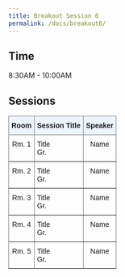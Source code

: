 ```yaml
---
title: Breakout Session 6
permalink: /docs/breakout6/
---
```


## Time

8:30AM - 10:00AM

## Sessions

<style type="text/css">
.tg  {border-collapse:collapse;border-spacing:0;}
.tg td{border-color:black;border-style:solid;border-width:1px;font-family:Arial, sans-serif;font-size:14px;
  overflow:hidden;padding:10px 5px;word-break:normal;}
.tg th{border-color:black;border-style:solid;border-width:1px;font-family:Arial, sans-serif;font-size:14px;
  font-weight:normal;overflow:hidden;padding:10px 5px;word-break:normal;}
.tg .tg-c3ow{border-color:inherit;text-align:center;vertical-align:top}
.tg .tg-5w3z{background-color:#ecf4ff;border-color:inherit;text-align:center;vertical-align:top}
.tg .tg-0pky{border-color:inherit;text-align:left;vertical-align:top}
</style>
<table class="tg">
<thead>
  <tr>
    <th class="tg-5w3z"><span style="font-weight:bold">Room</span></th>
    <th class="tg-5w3z"><span style="font-weight:bold">Session Title</span></th>
    <th class="tg-5w3z"><span style="font-weight:bold">Speaker</span></th>
  </tr>
</thead>
<tbody>
  <tr>
    <td class="tg-c3ow">Rm. 1</td>
    <td class="tg-0pky">Title<br>Gr. </td>
    <td class="tg-c3ow">Name</td>
  </tr>
  <tr>
    <td class="tg-c3ow">Rm. 2</td>
    <td class="tg-0pky">Title<br>Gr. </td>
    <td class="tg-c3ow">Name</td>
  </tr>
  <tr>
    <td class="tg-c3ow">Rm. 3</td>
    <td class="tg-0pky">Title<br>Gr. </td>
    <td class="tg-c3ow">Name</td>
  </tr>
  <tr>
    <td class="tg-c3ow">Rm. 4</td>
    <td class="tg-0pky">Title<br>Gr. </td>
    <td class="tg-c3ow">Name</td>
  </tr>
  <tr>
    <td class="tg-c3ow">Rm. 5</td>
    <td class="tg-0pky">Title<br>Gr. </td>
    <td class="tg-c3ow">Name</td>
  </tr>
</tbody>
</table>